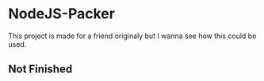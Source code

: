 # NodeJS-Packer
This project is made for a friend originaly but I wanna see how this could be used.

## Not Finished